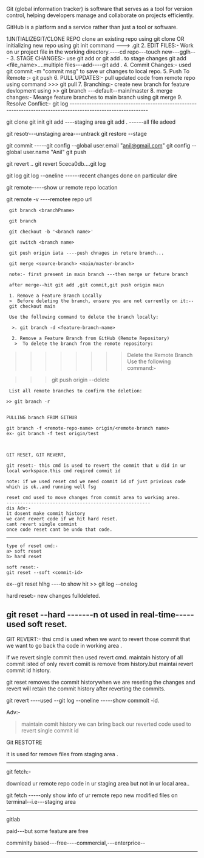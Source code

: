 Git (global information tracker) is software that serves as a tool for version control, helping developers manage and collaborate on projects efficiently.

GitHub is a platform and a service rather than just a tool or software. 

1.INITIALIZEGIT/CLONE REPO
   clone an existing repo using git clone <repo-url>
   OR initializing new repo using git init command ---> .git
 2. EDIT FILES:-
    Work on ur project file in the working directory.----cd repo---touch new---gglh---
 3.  STAGE CHANGES:-
   use git add or git add . to stage changes  git add <file_name>....multiple files---add----git add .
 4. Commit Changes:-
   used git commit -m "commit msg" to save ur changes to local repo.
 5. Push To Remote :-
   git push
 6. PULL UPDATES:-
    pull updated code from remote repo using command >>> git pull
 7.  Branching:-
   create new branch for feature devlopment using >>  git branch <branch name>  ---default--main/master
 8. merge changes:-
   Mearge feature branches to main branch using git merge
 9. Resolve Conflict:-
    git log
     --------------------------------------------------------------------------------------------------------------
     
git clone
   git init
   git add  ----staging area
   git add .  ------all file adeed
   
   git resotr---unstaging area---untrack
   git restore --stage <file-name>

   git commit -----git config --global user.email "anil@gmail.com"
                    git config --global user.name "Anil"
   git push
   
   git revert <commit id>..
   git revert 5ceca0db....git log <show commit id of privious code>

   git log
   git log --oneline  ------recent changes done on particular dire
   
   git remote-----show ur remote repo location
   
   git remote -v ----remotee repo url 
     
     git branch <branchPname>
     
     git branch 
     
     git checkout -b '<branch name>'
     
     git switch <bramch name>
     
     git push origin iata ----push chnages in reture branch...
     
     git merge <source-branch> <main/master-branch>
     
     note:- first present in main branch ---then merge ur feture branch
     
     after merge--hit git add ,git commit,git push origin main
     
     1. Remove a Feature Branch Locally
     >  Before deleting the branch, ensure you are not currently on it:--
     git checkout main
     
     Use the following command to delete the branch locally:
     
      >. git branch -d <feature-branch-name>
      
      2. Remove a Feature Branch from GitHub (Remote Repository)
       >  To delete the branch from the remote repository:

>>>>>>>>Delete the Remote Branch
>>>>>>>>Use the following command:-

   >>> git push origin --delete <feature-branch-name>

     
     List all remote branches to confirm the deletion:
 
    >> git branch -r
     
     
   	PULLING branch FROM GITHUB
   	
   	git branch -f <remote-repo-name> origin/<remote-branch name>
   	ex- git branch -f test origin/test
   	
   	  
     
    GIT RESET, GIT REVERT, 
    
    git reset:- this cmd is used to revert the commit that u did in ur local workspace.this cmd reqired commit id
    
    note: if we used reset cmd we need commit id of just privious code which is ok..and running well fsg
    
    reset cmd used to move changes from commit area to working area.
    -----------------------------------------------------
    dis Adv:-
    it dosent make commit history
    we cant revert code if we hit hard reset.
    cant revert single commint
    once code reset cant be undo that code.
  --------------------------------------------------------  
    type of reset cmd:-
    a> soft reset
    b> hard reset
    
    soft reset:-
    git reset --soft <commit-id>
 ex--git reset  hlhg  ----to show hit >> git log --onelog
 
 hard reset:- new changes fulldeleted.
 
 git reset --hard <commit-id> -------n ot used in real-time-----used soft reset.
 ------------------------------------------------------------------------------------
 
 GIT REVERT:- thsi cmd is used when  we want to revert those commit that we want to go back tha code in working area .
 
 
 if we revert single commit then used revert cmd.
 maintain history of all commit isted of only revert comiit is remove from history.but maintai revert commit id history.
 
 git reset removes the commit historywhen we are reseting the changes and revert will retain the commit history after reverting the commits.
 
 git revert <commit-id> ----used --git log --oneline -----show commoit -id.
 
 Adv:-
 > maintain comit history
 > we can bring back our reverted code
 >used to revert single commit id
 > 
 
 Git RESTOTRE
 
 it is used for remove files from staging area .
 
-------------------------------------------------------------------------------------------------------
 
 git fetch:-
 
 download ur remote repo code in ur staging area but not in ur local area..
 
 git fetch -----only show info of ur remote repo new modified files on terminal--i.e---staging area 
 
 -------------------------------------------------------
 gitlab
 
 paid---but some feature are free
 
 
 comminity based---free----commercial,---enterprice--
    
     
   ------------------------------------------------------------------------------------
   